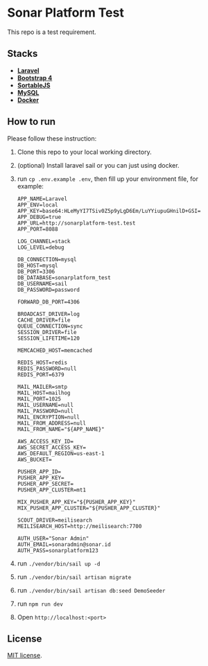 # Sonar Platform Test

This repo is a test requirement.

## Stacks

- **[Laravel](https://laravel.com/)**
- **[Bootstrap 4](https://getbootstrap.com/docs/4.0/getting-started/introduction/)**
- **[SortableJS](https://sortablejs.github.io/Sortable/)**
- **[MySQL](https://www.mysql.com/)**
- **[Docker](https://www.docker.com/)**

## How to run

Please follow these instruction:
1. Clone this repo to your local working directory.
2. (optional) Install laravel sail or you can just using docker.
3. run `cp .env.example .env`, then fill up your environment file, for example:
    ```
    APP_NAME=Laravel
    APP_ENV=local
    APP_KEY=base64:HLeMyYI7TSiv0Z5p9yLgD6Em/LuYYiupuGHnilD+GSI=
    APP_DEBUG=true
    APP_URL=http://sonarplatform-test.test
    APP_PORT=8088
    
    LOG_CHANNEL=stack
    LOG_LEVEL=debug

    DB_CONNECTION=mysql
    DB_HOST=mysql
    DB_PORT=3306
    DB_DATABASE=sonarplatform_test
    DB_USERNAME=sail
    DB_PASSWORD=password

    FORWARD_DB_PORT=4306

    BROADCAST_DRIVER=log
    CACHE_DRIVER=file
    QUEUE_CONNECTION=sync
    SESSION_DRIVER=file
    SESSION_LIFETIME=120

    MEMCACHED_HOST=memcached

    REDIS_HOST=redis
    REDIS_PASSWORD=null
    REDIS_PORT=6379

    MAIL_MAILER=smtp
    MAIL_HOST=mailhog
    MAIL_PORT=1025
    MAIL_USERNAME=null
    MAIL_PASSWORD=null
    MAIL_ENCRYPTION=null
    MAIL_FROM_ADDRESS=null
    MAIL_FROM_NAME="${APP_NAME}"

    AWS_ACCESS_KEY_ID=
    AWS_SECRET_ACCESS_KEY=
    AWS_DEFAULT_REGION=us-east-1
    AWS_BUCKET=

    PUSHER_APP_ID=
    PUSHER_APP_KEY=
    PUSHER_APP_SECRET=
    PUSHER_APP_CLUSTER=mt1

    MIX_PUSHER_APP_KEY="${PUSHER_APP_KEY}"
    MIX_PUSHER_APP_CLUSTER="${PUSHER_APP_CLUSTER}"

    SCOUT_DRIVER=meilisearch
    MEILISEARCH_HOST=http://meilisearch:7700

    AUTH_USER="Sonar Admin"
    AUTH_EMAIL=sonaradmin@sonar.id
    AUTH_PASS=sonarplatform123
    ```

4. run `./vendor/bin/sail up -d`
5. run `./vendor/bin/sail artisan migrate`
6. run `./vendor/bin/sail artisan db:seed DemoSeeder`
7. run `npm run dev`
8. Open `http://localhost:<port>`


## License

[MIT license](https://opensource.org/licenses/MIT).
